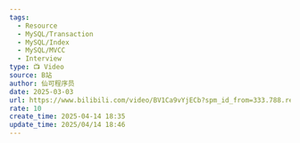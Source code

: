 ```yaml
---
tags:
  - Resource
  - MySQL/Transaction
  - MySQL/Index
  - MySQL/MVCC
  - Interview
type: 📺 Video
source: B站
author: 仙可程序员
date: 2025-03-03
url: https://www.bilibili.com/video/BV1Ca9vYjECb?spm_id_from=333.788.recommend_more_video.0&vd_source=84272a2d7f72158b38778819be5bc6ad
rate: 10
create_time: 2025-04-14 18:35
update_time: 2025/04/14 18:46
---
```

